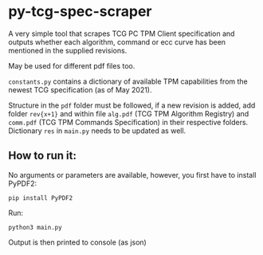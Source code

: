 # py-tcg-spec-scraper

A very simple tool that scrapes TCG PC TPM Client specification and outputs whether
each algorithm, command or ecc curve has been mentioned in the supplied revisions. 

May be used for different pdf files too.

`constants.py` contains a dictionary of available TPM capabilities from the newest TCG specification (as of May 2021).

Structure in the `pdf` folder must be followed, if a new revision is added, add folder `rev{x+1}` and within file `alg.pdf` 
(TCG TPM Algorithm Registry) and `comm.pdf` (TCG TPM Commands Specification) in their respective folders. Dictionary `res` in `main.py` 
needs to be updated as well.

## How to run it:

No arguments or parameters are available, however, you first have to install PyPDF2:

    pip install PyPDF2

Run:

    python3 main.py

Output is then printed to console (as json)
